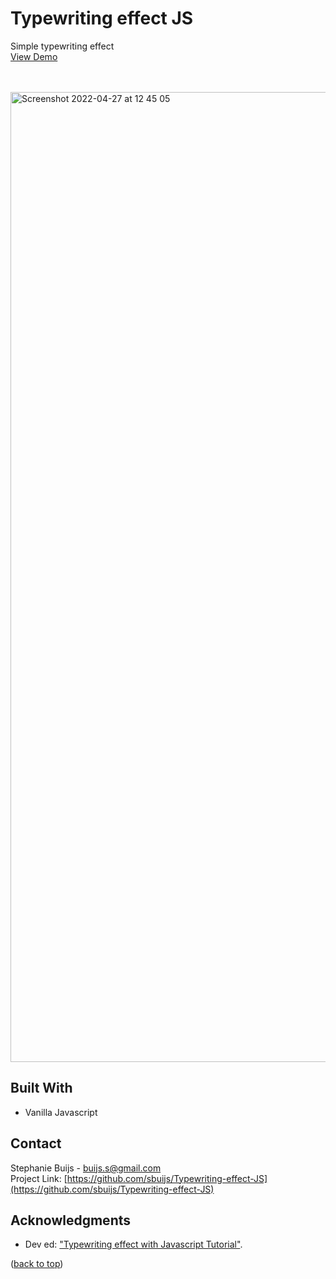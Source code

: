 <div id="top"></div>


<h1 align="left">Typewriting effect JS</h1>
  <p align="left">
       Simple typewriting effect<br/>
       <a href="https://sbuijs.github.io/Typewriting-effect-JS/">View Demo</a>
  </p>
</div>
<br/>
<br/>
<img width="1552" alt="Screenshot 2022-04-27 at 12 45 05" src="https://user-images.githubusercontent.com/1607627/165501479-a6beabeb-19db-48c8-a5ed-c8015d9a6475.png">

## Built With
- Vanilla Javascript


## Contact

Stephanie Buijs - buijs.s@gmail.com<br/>
Project Link: [https://github.com/sbuijs/Typewriting-effect-JS](https://github.com/sbuijs/Typewriting-effect-JS)<br/>



## Acknowledgments
- Dev ed: ["Typewriting effect with Javascript Tutorial"](https://www.youtube.com/watch?v=PuOGBacTYAY).

<p align="left">(<a href="#top">back to top</a>)</p>
